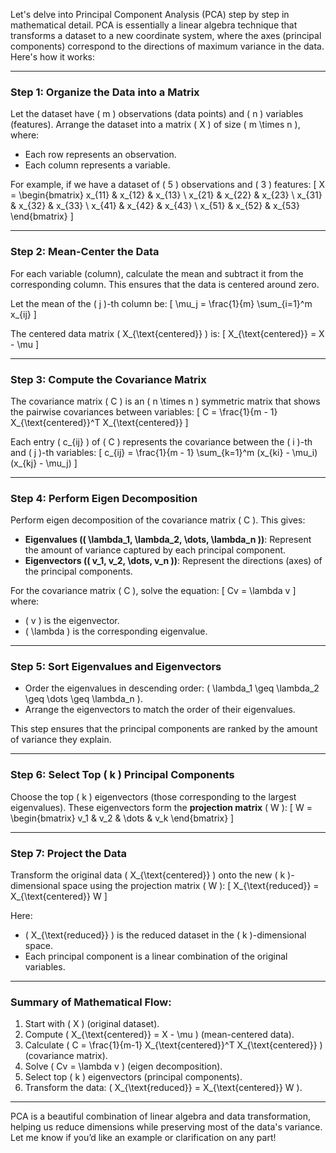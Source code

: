 Let's delve into Principal Component Analysis (PCA) step by step in mathematical detail. PCA is essentially a linear algebra technique that transforms a dataset to a new coordinate system, where the axes (principal components) correspond to the directions of maximum variance in the data. Here's how it works:

---

### Step 1: Organize the Data into a Matrix
Let the dataset have \( m \) observations (data points) and \( n \) variables (features). Arrange the dataset into a matrix \( X \) of size \( m \times n \), where:
- Each row represents an observation.
- Each column represents a variable.

For example, if we have a dataset of \( 5 \) observations and \( 3 \) features:
\[
X =
\begin{bmatrix}
x_{11} & x_{12} & x_{13} \\
x_{21} & x_{22} & x_{23} \\
x_{31} & x_{32} & x_{33} \\
x_{41} & x_{42} & x_{43} \\
x_{51} & x_{52} & x_{53}
\end{bmatrix}
\]

---

### Step 2: Mean-Center the Data
For each variable (column), calculate the mean and subtract it from the corresponding column. This ensures that the data is centered around zero.

Let the mean of the \( j \)-th column be:
\[
\mu_j = \frac{1}{m} \sum_{i=1}^m x_{ij}
\]

The centered data matrix \( X_{\text{centered}} \) is:
\[
X_{\text{centered}} = X - \mu
\]

---

### Step 3: Compute the Covariance Matrix
The covariance matrix \( C \) is an \( n \times n \) symmetric matrix that shows the pairwise covariances between variables:
\[
C = \frac{1}{m - 1} X_{\text{centered}}^T X_{\text{centered}}
\]

Each entry \( c_{ij} \) of \( C \) represents the covariance between the \( i \)-th and \( j \)-th variables:
\[
c_{ij} = \frac{1}{m - 1} \sum_{k=1}^m (x_{ki} - \mu_i)(x_{kj} - \mu_j)
\]

---

### Step 4: Perform Eigen Decomposition
Perform eigen decomposition of the covariance matrix \( C \). This gives:
- **Eigenvalues (\( \lambda_1, \lambda_2, \dots, \lambda_n \))**: Represent the amount of variance captured by each principal component.
- **Eigenvectors (\( v_1, v_2, \dots, v_n \))**: Represent the directions (axes) of the principal components.

For the covariance matrix \( C \), solve the equation:
\[
Cv = \lambda v
\]
where:
- \( v \) is the eigenvector.
- \( \lambda \) is the corresponding eigenvalue.

---

### Step 5: Sort Eigenvalues and Eigenvectors
- Order the eigenvalues in descending order: \( \lambda_1 \geq \lambda_2 \geq \dots \geq \lambda_n \).
- Arrange the eigenvectors to match the order of their eigenvalues.

This step ensures that the principal components are ranked by the amount of variance they explain.

---

### Step 6: Select Top \( k \) Principal Components
Choose the top \( k \) eigenvectors (those corresponding to the largest eigenvalues). These eigenvectors form the **projection matrix** \( W \):
\[
W = \begin{bmatrix}
v_1 & v_2 & \dots & v_k
\end{bmatrix}
\]

---

### Step 7: Project the Data
Transform the original data \( X_{\text{centered}} \) onto the new \( k \)-dimensional space using the projection matrix \( W \):
\[
X_{\text{reduced}} = X_{\text{centered}} W
\]

Here:
- \( X_{\text{reduced}} \) is the reduced dataset in the \( k \)-dimensional space.
- Each principal component is a linear combination of the original variables.

---

### Summary of Mathematical Flow:
1. Start with \( X \) (original dataset).
2. Compute \( X_{\text{centered}} = X - \mu \) (mean-centered data).
3. Calculate \( C = \frac{1}{m-1} X_{\text{centered}}^T X_{\text{centered}} \) (covariance matrix).
4. Solve \( Cv = \lambda v \) (eigen decomposition).
5. Select top \( k \) eigenvectors (principal components).
6. Transform the data: \( X_{\text{reduced}} = X_{\text{centered}} W \).

---

PCA is a beautiful combination of linear algebra and data transformation, helping us reduce dimensions while preserving most of the data's variance. Let me know if you’d like an example or clarification on any part!
